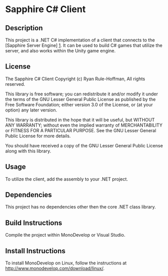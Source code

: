 Sapphire C# Client
=====================================

Description
----------------
This project is a .NET C# implementation of a client that connects to the [Sapphire Server Engine] [1]. It can be used to build C# games that utilize the server, and also works within the Unity game engine.

License
----------------
The Sapphire C# Client
Copyright (c) Ryan Rule-Hoffman, All rights reserved.

This library is free software; you can redistribute it and/or
modify it under the terms of the GNU Lesser General Public
License as published by the Free Software Foundation; either
version 3.0 of the License, or (at your option) any later version.

This library is distributed in the hope that it will be useful,
but WITHOUT ANY WARRANTY; without even the implied warranty of
MERCHANTABILITY or FITNESS FOR A PARTICULAR PURPOSE.  See the GNU
Lesser General Public License for more details.

You should have received a copy of the GNU Lesser General Public
License along with this library.


Usage
----------------
To utilize the client, add the assembly to your .NET project.

Dependencies
----------------
This project has no dependencies other then the core .NET class library.

Build Instructions
----------------
Compile the project within MonoDevelop or Visual Studio.

Install Instructions
----------------
To install MonoDevelop on Linux, follow the instructions at http://www.monodevelop.com/download/linux/.

[1]:https://github.com/ry60003333/sapphire-engine